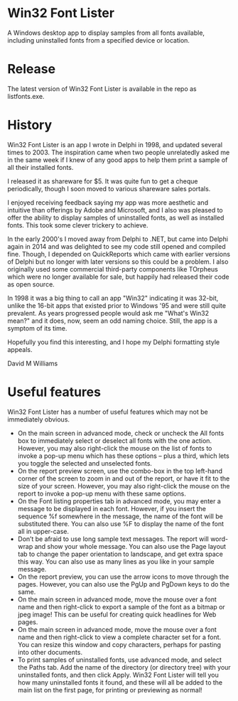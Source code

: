 # Win32 Font Lister

A Windows desktop app to display samples from all fonts available, including uninstalled fonts from a specified device or location.

# Release

The latest version of Win32 Font Lister is available in the repo as listfonts.exe.

# History

Win32 Font Lister is an app I wrote in Delphi in 1998, and updated several times to 2003. The inspiration came when two people unrelatedly asked me in the same week if I knew of any good apps to help them print a sample of all their installed fonts.

I released it as shareware for $5. It was quite fun to get a cheque periodically, though I soon moved to various shareware sales portals.

I enjoyed receiving feedback saying my app was more aesthetic and intuitive than offerings by Adobe and Microsoft, and I also was pleased to offer the ability to display samples of uninstalled fonts, as well as installed fonts. This took some clever trickery to achieve.

In the early 2000's I moved away from Delphi to .NET, but came into Delphi again in 2014 and was delighted to see my code still opened and compiled fine. Though, I depended on QuickReports which came with earlier versions of Delphi but no longer with later versions so this could be a problem. I also originally used some commercial third-party components like TOrpheus which were no longer available for sale, but happily had released their code as open source.

In 1998 it was a big thing to call an app "Win32" indicating it was 32-bit, unlike the 16-bit apps that existed prior to Windows '95 and were still quite prevalent. As years progressed people would ask me "What's Win32 mean?" and it does, now, seem an odd naming choice. Still, the app is a symptom of its time.

Hopefully you find this interesting, and I hope my Delphi formatting style appeals.

David M Williams

# Useful features

Win32 Font Lister has a number of useful features which may not be immediately obvious.

* On the main screen in advanced mode, check or uncheck the All fonts box to immediately select or deselect all fonts with the one action. However, you may also right-click the mouse on the list of fonts to invoke a pop-up menu which has these options – plus a third, which lets you toggle the selected and unselected fonts.
* On the report preview screen, use the combo-box in the top left-hand corner of the screen to zoom in and out of the report, or have it fit to the size of your screen. However, you may also right-click the mouse on the report to invoke a pop-up menu with these same options.
* On the Font listing properties tab in advanced mode, you may enter a message to be displayed in each font. However, if you insert the sequence %f somewhere in the message, the name of the font will be substituted there. You can also use %F to display the name of the font all in upper-case.
* Don’t be afraid to use long sample text messages. The report will word-wrap and show your whole message. You can also use the Page layout tab to change the paper orientation to landscape, and get extra space this way. You can also use as many lines as you like in your sample message.
* On the report preview, you can use the arrow icons to move through the pages. However, you can also use the PgUp and PgDown keys to do the same.
* On the main screen in advanced mode, move the mouse over a font name and then right-click to export a sample of the font as a bitmap or jpeg image! This can be useful for creating quick headlines for Web pages.
* On the main screen in advanced mode, move the mouse over a font name and then right-click to view a complete character set for a font. You can resize this window and copy characters, perhaps for pasting into other documents.
* To print samples of uninstalled fonts, use advanced mode, and select the Paths tab. Add the name of the directory (or directory tree) with your uninstalled fonts, and then click Apply. Win32 Font Lister will tell you how many uninstalled fonts it found, and these will all be added to the main list on the first page, for printing or previewing as normal!
